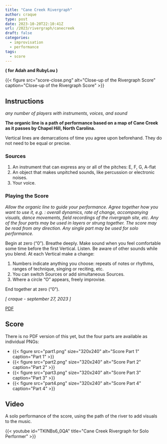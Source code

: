 ```yaml
---
title: "Cane Creek Rivergraph"
author: craque
type: post
date: 2023-10-20T22:10:41Z
url: /2023/rivergraph/canecreek
draft: false
categories:
  - improvisation
  - performance
tags:
  - score
---
```


**( for Adah and RubyLou )**

{{< figure src="score-close.png" alt="Close-up of the Rivergraph Score" caption="Close-up of the Rivergraph Score" >}}

## Instructions

_any number of players with instruments, voices, and sound_


**The organic line is a path of performance based on a map of Cane Creek as it passes by Chapel Hill, North Carolina.**

Vertical lines are demarcations of time you agree upon beforehand. They do not need to be equal or precise.

### Sources
1. An instrument that can express any or all of the pitches: E, F, G, A-flat
2. An object that makes unpitched sounds, like percussion or electronic noises.
3. Your voice.

### Playing the Score

_Allow the organic line to guide your performance. Agree together how you want to use it, e.g. : overall dynamics, rate of change, accompanying visuals, dance movements, field recordings of the rivergraph site, etc. Any of the four parts may be used in layers or strung together. The score may be read from any direction. Any single part may be used for solo performance._

Begin at zero (“0”). Breathe deeply. Make sound when you feel comfortable some time before the first Vertical.
Listen. Be aware of other sounds while you blend. At each Vertical make a change:


1. Numbers indicate anything you choose: repeats of notes or rhythms, ranges of technique, singing or reciting, etc.
2. You can switch Sources or add simultaneous Sources.
3. Where a circle “O” appears, freely improvise.


End together at zero (“0”).

_[ craque - september 27, 2023 ]_

[PDF]("./Rivergraph_Cane_Creek.pdf")

## Score

There is no PDF version of this yet, but the four parts are available as individual PNGs:

* {{< figure src="part1.png" size="320x240" alt="Score Part 1" caption="Part 1" >}}
* {{< figure src="part2.png" size="320x240" alt="Score Part 2" caption="Part 2" >}}
* {{< figure src="part3.png" size="320x240" alt="Score Part 3" caption="Part 3" >}}
* {{< figure src="part4.png" size="320x240" alt="Score Part 4" caption="Part 4" >}}

## Video

A solo performance of the score, using the path of the river to add visuals to the music.

{{< youtube id="TKlNBs6_0QA" title="Cane Creek Rivergraph for Solo Performer" >}}


